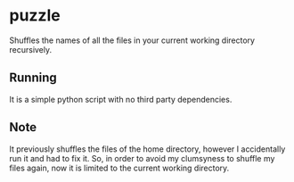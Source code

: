 # puzzle
Shuffles the names of all the files in your current working directory recursively.

## Running
It is a simple python script with no third party dependencies.

## Note
It previously shuffles the files of the home directory, however I accidentally run it and had to fix it.
So, in order to avoid my clumsyness to shuffle my files again, now it is limited to the current working directory.

